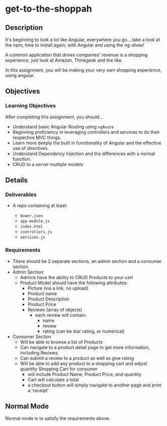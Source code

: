# get-to-the-shoppah

## Description
It's beginning to look a lot like Angular, everywhere you go....take a look at the npm, time to install again, with Angular and using the ng-show!

A common application that drives companies' revenue is a shopping experience, just look at Amazon, Thinkgeek and the like.

In this assignment, you will be making your very own shopping experience, using angular.

## Objectives

### Learning Objectives

After completing this assignment, you should…

* Understand basic Angular Routing using `ngRoute`
* Beginning proficiency in leveraging controllers and services to do their respective MVC things.
* Learn more deeply the built in functionality of Angular and the effective use of directives.
* Understand Dependency Injection and the differences with a normal function.
* CRUD to a server multiple models



## Details

### Deliverables

* A repo containing at least:

  * `bower.json`
  * `app.module.js`
  * `index.html`
  * `controllers.js`
  * `services.js`

### Requirements

* There should be 2 separate sections, an admin section and a consumer section.
* Admin Section:
  - Admins have the ability to CRUD Products to your cart
  - Product Model should have the following attributes:
    - Picture (via a link, no upload)
    - Product name
    - Product Description
    - Product Price
    - Reviews (array of objects)
      - each review will contain:
        - name
        - review
        - rating (can be star rating, or numerical)
* Consumer Section
  - Will be able to browse a list of Products
  - Can navigate to a product detail page to get more information, including Reviews
  - Can submit a review to a product as well as give rating
  - Will be able to add any product to a shopping cart and adjust quantity
    Shopping Cart for consumer
    - will include Product Name, Product Price, and quantity
    - Cart will calculate a total
    - a checkout button will simply navigate to another page and print a 'receipt'
## Normal Mode

Normal mode is to satisfy the requirements above.
